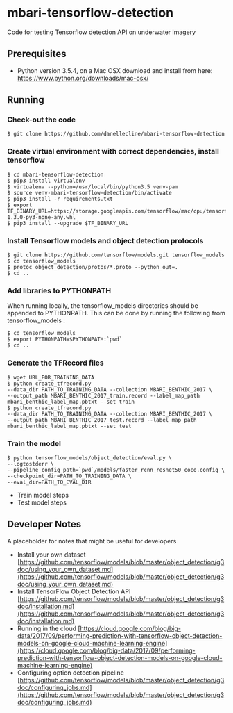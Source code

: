# mbari-tensorflow-detection
 
Code for testing Tensorflow detection API on underwater imagery

## Prerequisites
 
- Python version  3.5.4, on a Mac OSX download and install from here:
 https://www.python.org/downloads/mac-osx/ 

## Running

### Check-out the code

    $ git clone https://github.com/danellecline/mbari-tensorflow-detection

### Create virtual environment with correct dependencies, install tensorflow

    $ cd mbari-tensorflow-detection
    $ pip3 install virtualenv
    $ virtualenv --python=/usr/local/bin/python3.5 venv-pam
    $ source venv-mbari-tensorflow-detection/bin/activate
    $ pip3 install -r requirements.txt
    $ export TF_BINARY_URL=https://storage.googleapis.com/tensorflow/mac/cpu/tensorflow-1.3.0-py3-none-any.whl
    $ pip3 install --upgrade $TF_BINARY_URL
    
### Install Tensorflow models and object detection protocols
    $ git clone https://github.com/tensorflow/models.git tensorflow_models
    $ cd tensorflow_models
    $ protoc object_detection/protos/*.proto --python_out=.
    $ cd .. 

### Add libraries to PYTHONPATH

When running locally, the tensorflow_models directories should be appended to PYTHONPATH. 
This can be done by running the following from tensorflow_models :

    $ cd tensorflow_models
    $ export PYTHONPATH=$PYTHONPATH:`pwd`
    $ cd ..
    
### Generate the TFRecord files

    $ wget URL_FOR_TRAINING_DATA
    $ python create_tfrecord.py  
    --data_dir PATH_TO_TRAINING_DATA --collection MBARI_BENTHIC_2017 \
    --output_path MBARI_BENTHIC_2017_train.record --label_map_path  mbari_benthic_label_map.pbtxt --set train 
    $ python create_tfrecord.py  
    --data_dir PATH_TO_TRAINING_DATA --collection MBARI_BENTHIC_2017 \
    --output_path MBARI_BENTHIC_2017_test.record --label_map_path  mbari_benthic_label_map.pbtxt --set test 
    
### Train the model 
     
    $ python tensorflow_models/object_detection/eval.py \
    --logtostderr \
    --pipeline_config_path=`pwd`/models/faster_rcnn_resnet50_coco.config \
    --checkpoint_dir=PATH_TO_TRAINING_DATA \
    --eval_dir=PATH_TO_EVAL_DIR

    
* Train model steps
* Test model steps

## Developer Notes

A placeholder for notes that might be useful for developers
 
* Install your own dataset [https://github.com/tensorflow/models/blob/master/object_detection/g3doc/using_your_own_dataset.md](https://github.com/tensorflow/models/blob/master/object_detection/g3doc/using_your_own_dataset.md)
* Install TensorFlow Object Detection API [https://github.com/tensorflow/models/blob/master/object_detection/g3doc/installation.md](https://github.com/tensorflow/models/blob/master/object_detection/g3doc/installation.md) 
* Running in the cloud [https://cloud.google.com/blog/big-data/2017/09/performing-prediction-with-tensorflow-object-detection-models-on-google-cloud-machine-learning-engine](https://cloud.google.com/blog/big-data/2017/09/performing-prediction-with-tensorflow-object-detection-models-on-google-cloud-machine-learning-engine)
* Configuring option detection pipeline [https://github.com/tensorflow/models/blob/master/object_detection/g3doc/configuring_jobs.md](https://github.com/tensorflow/models/blob/master/object_detection/g3doc/configuring_jobs.md)